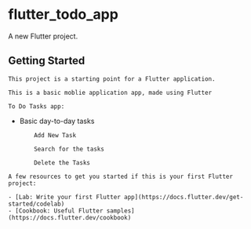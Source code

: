 # flutter_todo_app

A new Flutter project.

## Getting Started

```
This project is a starting point for a Flutter application.

This is a basic moblie application app, made using Flutter
```
`To Do Tasks app:`
<ul>
    <li>
        Basic day-to-day tasks

        Add New Task

        Search for the tasks

        Delete the Tasks
</ul>

```
A few resources to get you started if this is your first Flutter project:

- [Lab: Write your first Flutter app](https://docs.flutter.dev/get-started/codelab)
- [Cookbook: Useful Flutter samples](https://docs.flutter.dev/cookbook)
```
